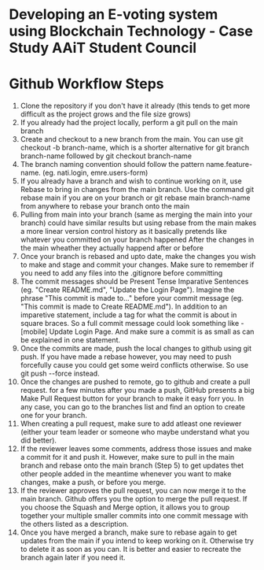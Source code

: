 # Developing an E-voting system using Blockchain Technology - Case Study AAiT Student Council

# Github Workflow Steps

1. Clone the repository if you don't have it already (this tends to get more difficult as the project grows and the file size grows)
2. If you already had the project locally, perform a git pull on the main branch
3. Create and checkout to a new branch from the main. You can use git checkout -b branch-name, which is a shorter alternative for git branch branch-name followed by git checkout branch-name
4. The branch naming convention should follow the pattern name.feature-name. (eg. nati.login, emre.users-form)
5. If you already have a branch and wish to continue working on it, use Rebase to bring in changes from the main branch. Use the command git rebase main if you are on your branch or git rebase main branch-name from anywhere to rebase your branch onto the main
6. Pulling from main into your branch (same as merging the main into your branch) could have similar results but using rebase from the main makes a more linear version control history as it basically pretends like whatever you committed on your branch happened After the changes in the main wheather they actually happend after or before
7. Once your branch is rebased and upto date, make the changes you wish to make and stage and commit your changes. Make sure to remember if you need to add any files into the .gitignore before committing
8. The commit messages should be Present Tense Imparative Sentences (eg. "Create README.md", "Update the Login Page"). Imagine the phrase "This commit is made to..." before your commit message (eg. "This commit is made to Create README.md"). In addition to an imparetive statement, include a tag for what the commit is about in square braces. So a full commit message could look something like - [mobile] Update Login Page. And make sure a commit is as small as can be explained in one statement.
9. Once the commits are made, push the local changes to github using git push. If you have made a rebase however, you may need to push forcefully cause you could get some weird conflicts otherwise. So use git push --force instead.
10. Once the changes are pushed to remote, go to github and create a pull request. for a few minutes after you made a push, GitHub presents a big Make Pull Request button for your branch to make it easy forr you. In any case, you can go to the branches list and find an option to create one for your branch.
11. When creating a pull request, make sure to add atleast one reviewer (either your team leader or someone who maybe understand what you did better).
12. If the reviewer leaves some comments, address those issues and make a commit for it and push it. However, make sure to pull in the main branch and rebase onto the main branch (Step 5) to get updates thet other people added in the meantime whenever you want to make changes, make a push, or before you merge.
13. If the reviewer approves the pull request, you can now merge it to the main branch. Github offers you the option to merge the pull request. If you choose the Squash and Merge option, it allows you to group together your multiple smaller commits into one commit message with the others listed as a description.
14. Once you have merged a branch, make sure to rebase again to get updates from the main if you intend to keep working on it. Otherwise try to delete it as soon as you can. It is better and easier to recreate the branch again later if you need it.